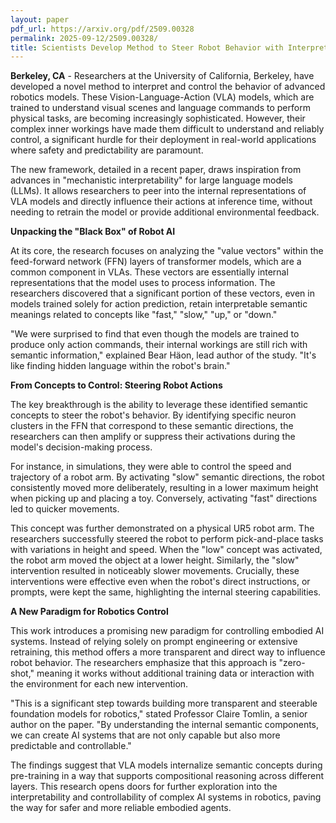 ```yaml
---
layout: paper
pdf_url: https://arxiv.org/pdf/2509.00328
permalink: 2025-09-12/2509.00328/
title: Scientists Develop Method to Steer Robot Behavior with Interpretable AI
---
```




**Berkeley, CA** - Researchers at the University of California, Berkeley, have developed a novel method to interpret and control the behavior of advanced robotics models. These Vision-Language-Action (VLA) models, which are trained to understand visual scenes and language commands to perform physical tasks, are becoming increasingly sophisticated. However, their complex inner workings have made them difficult to understand and reliably control, a significant hurdle for their deployment in real-world applications where safety and predictability are paramount.

The new framework, detailed in a recent paper, draws inspiration from advances in "mechanistic interpretability" for large language models (LLMs). It allows researchers to peer into the internal representations of VLA models and directly influence their actions at inference time, without needing to retrain the model or provide additional environmental feedback.

**Unpacking the "Black Box" of Robot AI**

At its core, the research focuses on analyzing the "value vectors" within the feed-forward network (FFN) layers of transformer models, which are a common component in VLAs. These vectors are essentially internal representations that the model uses to process information. The researchers discovered that a significant portion of these vectors, even in models trained solely for action prediction, retain interpretable semantic meanings related to concepts like "fast," "slow," "up," or "down."

"We were surprised to find that even though the models are trained to produce only action commands, their internal workings are still rich with semantic information," explained Bear Häon, lead author of the study. "It's like finding hidden language within the robot's brain."

**From Concepts to Control: Steering Robot Actions**

The key breakthrough is the ability to leverage these identified semantic concepts to steer the robot's behavior. By identifying specific neuron clusters in the FFN that correspond to these semantic directions, the researchers can then amplify or suppress their activations during the model's decision-making process.

For instance, in simulations, they were able to control the speed and trajectory of a robot arm. By activating "slow" semantic directions, the robot consistently moved more deliberately, resulting in a lower maximum height when picking up and placing a toy. Conversely, activating "fast" directions led to quicker movements.

This concept was further demonstrated on a physical UR5 robot arm. The researchers successfully steered the robot to perform pick-and-place tasks with variations in height and speed. When the "low" concept was activated, the robot arm moved the object at a lower height. Similarly, the "slow" intervention resulted in noticeably slower movements. Crucially, these interventions were effective even when the robot's direct instructions, or prompts, were kept the same, highlighting the internal steering capabilities.

**A New Paradigm for Robotics Control**

This work introduces a promising new paradigm for controlling embodied AI systems. Instead of relying solely on prompt engineering or extensive retraining, this method offers a more transparent and direct way to influence robot behavior. The researchers emphasize that this approach is "zero-shot," meaning it works without additional training data or interaction with the environment for each new intervention.

"This is a significant step towards building more transparent and steerable foundation models for robotics," stated Professor Claire Tomlin, a senior author on the paper. "By understanding the internal semantic components, we can create AI systems that are not only capable but also more predictable and controllable."

The findings suggest that VLA models internalize semantic concepts during pre-training in a way that supports compositional reasoning across different layers. This research opens doors for further exploration into the interpretability and controllability of complex AI systems in robotics, paving the way for safer and more reliable embodied agents.